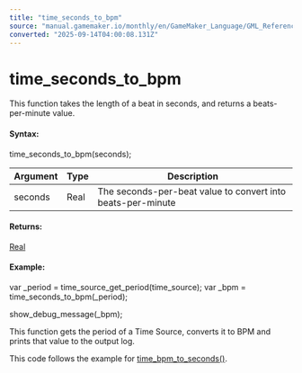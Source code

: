 ```yaml
---
title: "time_seconds_to_bpm"
source: "manual.gamemaker.io/monthly/en/GameMaker_Language/GML_Reference/Time_Sources/time_seconds_to_bpm.htm"
converted: "2025-09-14T04:00:08.131Z"
---
```


# time\_seconds\_to\_bpm

This function takes the length of a beat in seconds, and returns a beats-per-minute value.

#### Syntax:

time\_seconds\_to\_bpm(seconds);

| Argument | Type | Description |
| --- | --- | --- |
| seconds | Real | The seconds-per-beat value to convert into beats-per-minute |

#### Returns:

[Real](../../GML_Overview/Data_Types.md)

#### Example:

var \_period = time\_source\_get\_period(time\_source);
var \_bpm = time\_seconds\_to\_bpm(\_period);

show\_debug\_message(\_bpm);

This function gets the period of a Time Source, converts it to BPM and prints that value to the output log.

This code follows the example for [time\_bpm\_to\_seconds()](time_bpm_to_seconds.md).